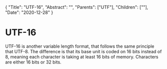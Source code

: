 {
    "Title": "UTF-16",
    "Abstract": "",
    "Parents": ["UTF"],
    "Children": [""],
    "Date": "2020-12-28"
}

# UTF-16

UTF-16 is another variable length format, that follows the same principle that UTF-8. The difference is that its base unit is coded on 16 bits instead of 8, meaning each character is taking at least 16 bits of memory. Characters are either 16 bits or 32 bits.

